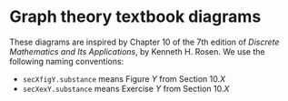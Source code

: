 # Graph theory textbook diagrams

These diagrams are inspired by Chapter 10 of the 7th edition of _Discrete
Mathematics and Its Applications_, by Kenneth H. Rosen. We use the following
naming conventions:

- `secXfigY.substance` means Figure _Y_ from Section 10._X_
- `secXexY.substance` means Exercise _Y_ from Section 10._X_
